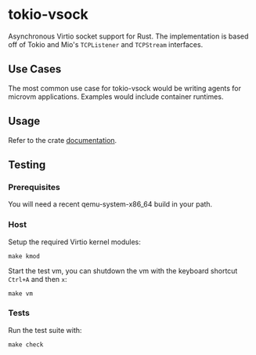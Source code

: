 # tokio-vsock

Asynchronous Virtio socket support for Rust. The implementation is 
based off of Tokio and Mio's `TCPListener` and `TCPStream` interfaces.

## Use Cases

The most common use case for tokio-vsock would be writing agents for microvm
applications. Examples would include container runtimes.

## Usage

Refer to the crate [documentation](https://docs.rs/tokio-vsock/).

## Testing

### Prerequisites

You will need a recent qemu-system-x86_64 build in your path.

### Host

Setup the required Virtio kernel modules:

```
make kmod
```

Start the test vm, you can shutdown the vm with the keyboard shortcut `Ctrl+A` and then `x`:

```
make vm
```

### Tests

Run the test suite with:

```
make check
```
